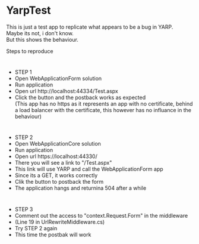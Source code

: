 # YarpTest

This is just a test app to replicate what appears to be a bug in YARP.  
Maybe its not, i don't know.  
But this shows the behaviour.  


Steps to reproduce  

#
- STEP 1
- Open WebApplicationForm solution
- Run application 
- Open url http://localhost:44334/Test.aspx 
- Click the button and the postback works as expected   
(This app has no https as it represents an app with no certificate, behind a load balancer with the certificate, this however has no influance in the behaviour)

#

- STEP 2
- Open WebApplicationCore solution
- Run application 
- Open url https://localhost:44330/
- There you will see a link to "/Test.aspx"
- This link will use YARP and call the WebApplicationForm app
- Since its a GET, it works correctly
- Clik the button to postback the form
- The application hangs and returnina 504 after a while

#
- STEP 3
- Comment out the access to "context.Request.Form" in the middleware
-  (Line 19 in UrlRewriteMiddleware.cs)
- Try STEP 2 again
- This time the postbak will work 

